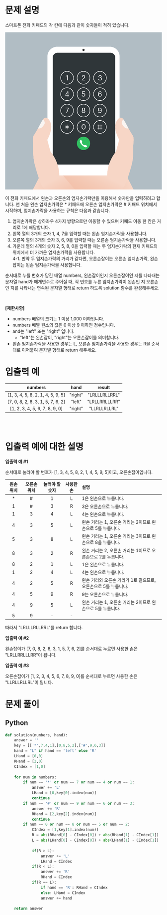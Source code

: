 # 문제 설명

스마트폰 전화 키패드의 각 칸에 다음과 같이 숫자들이 적혀 있습니다.

![](./image/key_1.png)

이 전화 키패드에서 왼손과 오른손의 엄지손가락만을 이용해서 숫자만을 입력하려고 합니다.
맨 처음 왼손 엄지손가락은 \* 키패드에 오른손 엄지손가락은 # 키패드 위치에서 시작하며, 엄지손가락을 사용하는 규칙은 다음과 같습니다.

1. 엄지손가락은 상하좌우 4가지 방향으로만 이동할 수 있으며 키패드 이동 한 칸은 거리로 1에 해당합니다.
2. 왼쪽 열의 3개의 숫자 1, 4, 7을 입력할 때는 왼손 엄지손가락을 사용합니다.
3. 오른쪽 열의 3개의 숫자 3, 6, 9를 입력할 때는 오른손 엄지손가락을 사용합니다.
4. 가운데 열의 4개의 숫자 2, 5, 8, 0을 입력할 때는 두 엄지손가락의 현재 키패드의 위치에서 더 가까운 엄지손가락을 사용합니다. <br />
   4-1. 만약 두 엄지손가락의 거리가 같다면, 오른손잡이는 오른손 엄지손가락, 왼손잡이는 왼손 엄지손가락을 사용합니다.
   <Br />

순서대로 누를 번호가 담긴 배열 numbers, 왼손잡이인지 오른손잡이인 지를 나타내는 문자열 hand가 매개변수로 주어질 때, 각 번호를 누른 엄지손가락이 왼손인 지 오른손인 지를 나타내는 연속된 문자열 형태로 return 하도록 solution 함수를 완성해주세요.

<br>

**[제한사항]**

- numbers 배열의 크기는 1 이상 1,000 이하입니다.
- numbers 배열 원소의 값은 0 이상 9 이하인 정수입니다.
- and는 "left" 또는 "right" 입니다.
  - "left"는 왼손잡이, "right"는 오른손잡이를 의미합니다.
- 왼손 엄지손가락을 사용한 경우는 L, 오른손 엄지손가락을 사용한 경우는 R을 순서대로 이어붙여 문자열 형태로 return 해주세요.

# 입출력 예

|              numbers              |  hand   |    result     |
| :-------------------------------: | :-----: | :-----------: |
| [1, 3, 4, 5, 8, 2, 1, 4, 5, 9, 5] | "right" | "LRLLLRLLRRL" |
| [7, 0, 8, 2, 8, 3, 1, 5, 7, 6, 2] | "left"  | "LRLLRRLLLRR" |
|  [1, 2, 3, 4, 5, 6, 7, 8, 9, 0]   | "right" | "LLRLLRLLRL"  |

<br />
<br />

# 입출력 예에 대한 설명

**입출력 예 #1**

순서대로 눌러야 할 번호가 [1, 3, 4, 5, 8, 2, 1, 4, 5, 9, 5]이고, 오른손잡이입니다.

| 왼손 위치 | 오른손 위치 | 눌러야 할 숫자 | 사용한 손 | 설명                                                             |
| :-------: | :---------: | :------------: | :-------: | :--------------------------------------------------------------- |
|    \*     |      #      |       1        |     L     | 1은 왼손으로 누릅니다.                                           |
|     1     |      #      |       3        |     R     | 3은 오른손으로 누릅니다.                                         |
|     1     |      3      |       4        |     L     | 4는 왼손으로 누릅니다.                                           |
|     4     |      3      |       5        |     L     | 왼손 거리는 1, 오른손 거리는 2이므로 왼손으로 5를 누릅니다.      |
|     5     |      3      |       8        |     L     | 왼손 거리는 1, 오른손 거리는 3이므로 왼손으로 8을 누릅니다.      |
|     8     |      3      |       2        |     R     | 왼손 거리는 2, 오른손 거리는 1이므로 오른손으로 2를 누릅니다.    |
|     8     |      2      |       1        |     L     | 1은 왼손으로 누릅니다.                                           |
|     1     |      2      |       4        |     L     | 4는 왼손으로 누릅니다.                                           |
|     4     |      2      |       5        |     R     | 왼손 거리와 오른손 거리가 1로 같으므로, 오른손으로 5를 누릅니다. |
|     4     |      5      |       9        |     R     | 9는 오른손으로 누릅니다.                                         |
|     4     |      9      |       5        |     L     | 왼손 거리는 1, 오른손 거리는 2이므로 왼손으로 5를 누릅니다.      |
|     5     |      9      |       -        |     -     |

따라서 "LRLLLRLLRRL"를 return 합니다.

**입출력 예 #2**

왼손잡이가 [7, 0, 8, 2, 8, 3, 1, 5, 7, 6, 2]를 순서대로 누르면 사용한 손은 "LRLLRRLLLRR"이 됩니다.

**입출력 예 #3**

오른손잡이가 [1, 2, 3, 4, 5, 6, 7, 8, 9, 0]를 순서대로 누르면 사용한 손은 "LLRLLRLLRL"이 됩니다.

# 문제 풀이

## Python

```py
def solution(numbers, hand):
    answer = ''
    key = [['*',7,4,1],[0,8,5,2],['#',9,6,3]]
    hand = "L" if hand == 'left' else 'R'
    LHand = [0,0]
    RHand = [2,0]
    CIndex = [1,0]

    for num in numbers:
        if num == '*' or num == 7 or num == 4 or num == 1:
            answer += 'L'
            LHand = [0,key[0].index(num)]
            continue
        if num == '#' or num == 9 or num == 6 or num == 3:
            answer += 'R'
            RHand = [2,key[2].index(num)]
            continue
        if num == 0 or num == 8 or num == 5 or num == 2:
            CIndex = [1,key[1].index(num)]
            R = abs(RHand[0] - CIndex[0]) + abs(RHand[1] - CIndex[1])
            L = abs(LHand[0] - CIndex[0]) + abs(LHand[1] - CIndex[1])

            if(R > L):
                answer += 'L'
                LHand = CIndex
            if(R < L):
                answer += 'R'
                RHand = CIndex
            if(R == L):
                if hand == 'R': RHand = CIndex
                else: LHand = CIndex
                answer += hand

    return answer
```
